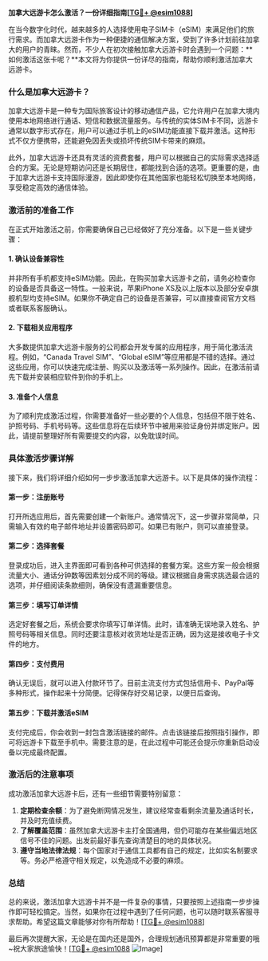 **加拿大远游卡怎么激活？一份详细指南[[TG💪+ @esim1088](https://t.me/s/esim1088)]**

在当今数字化时代，越来越多的人选择使用电子SIM卡（eSIM）来满足他们的旅行需求。而加拿大远游卡作为一种便捷的通信解决方案，受到了许多计划前往加拿大的用户的青睐。然而，不少人在初次接触加拿大远游卡时会遇到一个问题：**如何激活这张卡呢？**本文将为你提供一份详尽的指南，帮助你顺利激活加拿大远游卡。

### 什么是加拿大远游卡？

加拿大远游卡是一种专为国际旅客设计的移动通信产品，它允许用户在加拿大境内使用本地网络进行通话、短信和数据流量服务。与传统的实体SIM卡不同，远游卡通常以数字形式存在，用户可以通过手机上的eSIM功能直接下载并激活。这种形式不仅方便携带，还能避免因丢失或损坏传统SIM卡带来的麻烦。

此外，加拿大远游卡还具有灵活的资费套餐，用户可以根据自己的实际需求选择适合的方案。无论是短期访问还是长期居住，都能找到合适的选项。更重要的是，由于加拿大远游卡支持国际漫游，因此即使你在其他国家也能轻松切换至本地网络，享受稳定高效的通信体验。

### 激活前的准备工作

在正式开始激活之前，你需要确保自己已经做好了充分准备。以下是一些关键步骤：

#### 1. 确认设备兼容性
并非所有手机都支持eSIM功能。因此，在购买加拿大远游卡之前，请务必检查你的设备是否具备这一特性。一般来说，苹果iPhone XS及以上版本以及部分安卓旗舰机型均支持eSIM。如果你不确定自己的设备是否兼容，可以直接查阅官方文档或者联系客服确认。

#### 2. 下载相关应用程序
大多数提供加拿大远游卡服务的公司都会开发专属的应用程序，用于简化激活流程。例如，“Canada Travel SIM”、“Global eSIM”等应用都是不错的选择。通过这些应用，你可以快速完成注册、购买以及激活等一系列操作。因此，在激活前请先下载并安装相应软件到你的手机上。

#### 3. 准备个人信息
为了顺利完成激活过程，你需要准备好一些必要的个人信息，包括但不限于姓名、护照号码、手机号码等。这些信息将在后续环节中被用来验证身份并绑定账户。因此，请提前整理好所有需要提交的内容，以免耽误时间。

### 具体激活步骤详解

接下来，我们将详细介绍如何一步步激活加拿大远游卡。以下是具体的操作流程：

#### 第一步：注册账号
打开所选应用后，首先需要创建一个新账户。通常情况下，这一步骤非常简单，只需输入有效的电子邮件地址并设置密码即可。如果已有账户，则可以直接登录。

#### 第二步：选择套餐
登录成功后，进入主界面即可看到各种可供选择的套餐方案。这些方案一般会根据流量大小、通话分钟数等因素划分成不同的等级。建议根据自身需求挑选最合适的选项，并仔细阅读条款细则，确保没有遗漏重要信息。

#### 第三步：填写订单详情
选定好套餐之后，系统会要求你填写订单详情。此时，请准确无误地录入姓名、护照号码等相关信息。同时还要注意核对收货地址是否正确，因为这是接收电子卡文件的地方。

#### 第四步：支付费用
确认无误后，就可以进入付款环节了。目前主流支付方式包括信用卡、PayPal等多种形式，操作起来十分简便。记得保存好交易记录，以便日后查询。

#### 第五步：下载并激活eSIM
支付完成后，你会收到一封包含激活链接的邮件。点击该链接后按照指引操作，即可将远游卡下载至手机中。需要注意的是，在此过程中可能还会提示你重新启动设备以完成最终配置。

### 激活后的注意事项

成功激活加拿大远游卡后，还有一些细节需要特别留意：

1. **定期检查余额**：为了避免断网情况发生，建议经常查看剩余流量及通话时长，并及时充值续费。
2. **了解覆盖范围**：虽然加拿大远游卡主打全国通用，但仍可能存在某些偏远地区信号不佳的问题。出发前最好事先查询清楚目的地的具体状况。
3. **遵守当地法律法规**：每个国家对于通信工具都有自己的规定，比如实名制要求等。务必严格遵守相关规定，以免造成不必要的麻烦。

### 总结

总的来说，激活加拿大远游卡并不是一件复杂的事情，只要按照上述指南一步步操作即可轻松搞定。当然，如果你在过程中遇到了任何问题，也可以随时联系客服寻求帮助。希望这篇文章能够对你有所帮助！[[TG💪+ @esim1088](https://t.me/s/esim1088)]

最后再次提醒大家，无论是在国内还是国外，合理规划通讯预算都是非常重要的哦~祝大家旅途愉快！[[TG💪+ @esim1088](https://t.me/s/esim1088) ![Image](https://i.postimg.cc/4NQfJmqS/Snipaste-2025-05-13-00-14-12.png)]
